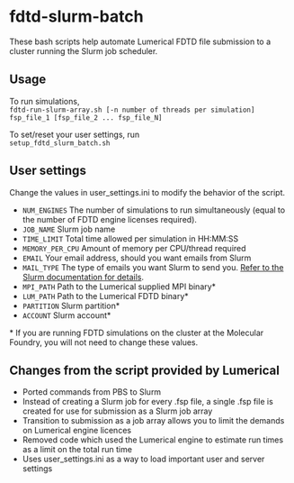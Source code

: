 # fdtd-slurm-batch
These bash scripts help automate Lumerical FDTD file submission to a cluster running the Slurm job scheduler.


## Usage
To run simulations,  
`fdtd-run-slurm-array.sh [-n number of threads per simulation] fsp_file_1 [fsp_file_2 ... fsp_file_N]`

To set/reset your user settings, run  
`setup_fdtd_slurm_batch.sh`

## User settings
Change the values in user_settings.ini to modify the behavior of the script. 

- `NUM_ENGINES` The number of simulations to run simultaneously (equal to the number of FDTD engine licenses required).
- `JOB_NAME` Slurm job name
- `TIME_LIMIT` Total time allowed per simulation in HH:MM:SS
- `MEMORY_PER_CPU` Amount of memory per CPU/thread required
- `EMAIL` Your email address, should you want emails from Slurm
- `MAIL_TYPE` The type of emails you want Slurm to send you. [Refer to the Slurm documentation for details](https://slurm.schedmd.com/sbatch.html#OPT_mail-type).
- `MPI_PATH` Path to the Lumerical supplied MPI binary*
- `LUM_PATH` Path to the Lumerical FDTD binary*
- `PARTITION` Slurm partition*
- `ACCOUNT` Slurm account*

\* If you are running FDTD simulations on the cluster at the Molecular Foundry, you will not need to change these values.


## Changes from the script provided by Lumerical
- Ported commands from PBS to Slurm
- Instead of creating a Slurm job for every .fsp file, a single .fsp file is created for use for submission as a Slurm job array
- Transition to submission as a job array allows you to limit the demands on Lumerical engine licences
- Removed code which used the Lumerical engine to estimate run times as a limit on the total run time
- Uses user_settings.ini as a way to load important user and server settings
